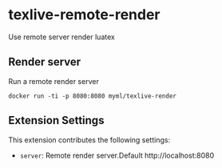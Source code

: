 # texlive-remote-render

Use remote server render luatex

## Render server

Run a remote render server

`docker run -ti -p 8080:8080 myml/texlive-render`

## Extension Settings

This extension contributes the following settings:

- `server`: Remote render server.Default http://localhost:8080
